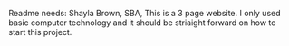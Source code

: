 Readme needs: Shayla Brown, SBA, This is a 3 page website.  I only used basic computer technology and it should be striaight forward on how to start this project.